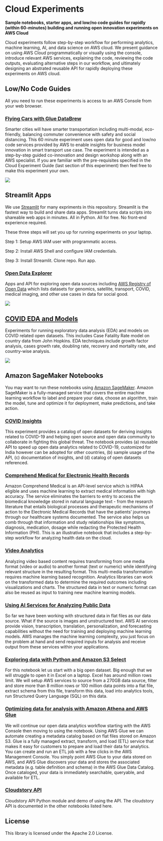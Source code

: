 # Cloud Experiments

**Sample notebooks, starter apps, and low/no code guides for rapidly (within 60-minutes) building and running open innovation experiments on AWS Cloud**

Cloud experiments follow step-by-step workflow for performing analytics, machine learning, AI, and data science on AWS cloud. We present guidance on using AWS Cloud programmatically or visually using the console, introduce relevant AWS services, explaining the code, reviewing the code outputs, evaluating alternative steps in our workflow, and ultimately designing an abstrated reusable API for rapidly deploying these experiments on AWS cloud.

## Low/No Code Guides

All you need to run these experiments is access to an AWS Console from your web browser.

### [Flying Cars with Glue DataBrew](https://github.com/aws-samples/cloud-experiments/tree/master/flying-cars-with-glue-databrew)

Smarter cities will have smarter transportation including multi-modal, eco-friendly, balancing commuter convenience with safety and social distancing. This 60 minute experiment uses open data for good and low/no code services provided by AWS to enable insights for business model innovation in smart transport use case. The experiment is intended as a step-by-step guided co-innovation and design workshop along with an AWS specialist. If you are familiar with the pre-requisites specified in the Cloud Experiment Guide (last section of this experiment) then feel free to make this experiment your own.

[![](https://github.com/aws-samples/cloud-experiments/blob/master/flying-cars-with-glue-databrew/splash.png)](https://github.com/aws-samples/cloud-experiments/tree/master/flying-cars-with-glue-databrew)

## Streamlit Apps

We use [Streamlit](https://streamlit.io/) for many expriments in this repository. Streamlit is the fastest way to build and share data apps. Streamlit turns data scripts into shareable web apps in minutes. All in Python. All for free. No front‑end experience required.

These three steps will set you up for running experiments on your laptop.

Step 1: Setup AWS IAM user with programmatic access.

Step 2: Install AWS Shell and configure IAM credentials.

Step 3: Install Streamlit. Clone repo. Run app.

### [Open Data Explorer](https://github.com/aws-samples/cloud-experiments/tree/master/open-data-explorer)

Apps and API for exploring open data sources including [AWS Registry of Open Data](https://registry.opendata.aws/) which lists datasets for genomics, satellite, transport, COVID, medical imaging, and other use cases in data for social good.

[![](https://github.com/aws-samples/cloud-experiments/blob/master/open-data-explorer/s3-app-start.png)](https://github.com/aws-samples/cloud-experiments/tree/master/open-data-explorer)

## [COVID EDA and Models](https://github.com/aws-samples/cloud-experiments/tree/master/covid-insights)

Experiments for running exploratory data analysis (EDA) and models on COVID related open datasets. This includes Case Fatality Rate model on country data from John Hopkins. EDA techniques include growth factor analysis, cases growth rate, doubling rate, recovery and mortality rate, and country-wise analysis.

[![](https://github.com/aws-samples/cloud-experiments/blob/master/covid-insights/cfr.png)](https://github.com/aws-samples/cloud-experiments/tree/master/covid-insights)

## Amazon SageMaker Notebooks

You may want to run these notebooks using [Amazon SageMaker](https://aws.amazon.com/sagemaker/). Amazon SageMaker is a fully-managed service that covers the entire machine learning workflow to label and prepare your data, choose an algorithm, train the model, tune and optimize it for deployment, make predictions, and take action.

### [COVID Insights](https://github.com/aws-samples/cloud-experiments/tree/master/covid)

This experiment provides a catalog of open datasets for deriving insights related to COVID-19 and helping open source and open data community to collaborate in fighting this global threat. The notebook provides (a) reusable API to speed up open data analytics related to COVID-19, customized for India however can be adopted for other countries, (b) sample usage of the API, (c) documentation of insights, and (d) catalog of open datasets referenced.

### [Comprehend Medical for Electronic Health Records](https://github.com/aws-samples/cloud-experiments/tree/master/comprehend-medical-ehr)

Amazon Comprehend Medical is an API-level service which is HIPAA eligible and uses machine learning to extract medical information with high accuracy. The service eliminates the barriers to entry to access the biomedical knowledge stored in natural language text - from the research literature that entails biological processes and therapeutic mechanisms of action to the Electronic Medical Records that have the patients’ journeys through our healthcare systems documented. The service also helps us comb through that information and study relationships like symptoms, diagnosis, medication, dosage while redacting the Protected Health Information (PHI). This is an illustrative notebook that includes a step-by-step workflow for analyzing health data on the cloud.

### [Video Analytics](https://github.com/aws-samples/cloud-experiments/tree/master/video-analytics/)

Analyzing video based content requires transforming from one media format (video or audio) to another format (text or numeric) while identifying relevant structure in the resulting format. This multi-media transformation requires machine learning based recognition. Analytics libraries can work on the transformed data to determine the required outcomes including visualizations and charts. The structured data in text or numeric format can also be reused as input to training new machine learning models.

### [Using AI Services for Analyzing Public Data](https://github.com/aws-samples/cloud-experiments/tree/master/ai-services/)

So far we have been working with structured data in flat files as our data source. What if the source is images and unstructured text. AWS AI services provide vision, transcription, translation, personalization, and forecasting capabilities without the need for training and deploying machine learning models. AWS manages the machine learning complexity, you just focus on the problem at hand and send required inputs for analysis and receive output from these services within your applications.

### [Exploring data with Python and Amazon S3 Select](https://github.com/aws-samples/cloud-experiments/tree/master/exploring-data/)

For this notebook let us start with a big open dataset. Big enough that we will struggle to open it in Excel on a laptop. Excel has around million rows limit. We will setup AWS services to source from a 270GB data source, filter and store more than 8 million rows or 100 million data points into a flat file, extract schema from this file, transform this data, load into analytics tools, run Structured Query Language (SQL) on this data.

### [Optimizing data for analysis with Amazon Athena and AWS Glue](https://github.com/aws-samples/cloud-experiments/tree/master/optimizing-data/)

We will continue our open data analytics workflow starting with the AWS Console then moving to using the notebook. Using AWS Glue we can automate creating a metadata catalog based on flat files stored on Amazon S3. Glue is a fully managed extract, transform, and load (ETL) service that makes it easy for customers to prepare and load their data for analytics. You can create and run an ETL job with a few clicks in the AWS Management Console. You simply point AWS Glue to your data stored on AWS, and AWS Glue discovers your data and stores the associated metadata (e.g. table definition and schema) in the AWS Glue Data Catalog. Once cataloged, your data is immediately searchable, queryable, and available for ETL.

### [Cloudstory API](https://github.com/aws-samples/cloud-experiments/tree/master/cloudstory-api/)

Cloudstory API Python module and demo of using the API. The cloudstory API is documented in the other notebooks listed here.

## License

This library is licensed under the Apache 2.0 License. 
